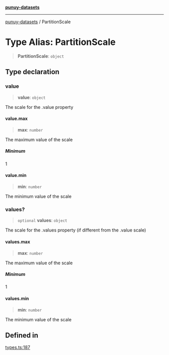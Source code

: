 [**punuy-datasets**](../README.md)

***

[punuy-datasets](../README.md) / PartitionScale

# Type Alias: PartitionScale

> **PartitionScale**: `object`

## Type declaration

### value

> **value**: `object`

The scale for the .value property

#### value.max

> **max**: `number`

The maximum value of the scale

##### Minimum

1

#### value.min

> **min**: `number`

The minimum value of the scale

### values?

> `optional` **values**: `object`

The scale for the .values property (if different from the .value scale)

#### values.max

> **max**: `number`

The maximum value of the scale

##### Minimum

1

#### values.min

> **min**: `number`

The minimum value of the scale

## Defined in

[types.ts:187](https://github.com/andrefs/punuy-datasets/blob/f2ef4ee5d4153505790dfb59e0688e79780dc46e/src/lib/types.ts#L187)
